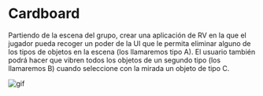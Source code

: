 # Cardboard

Partiendo de la escena del grupo, crear una aplicación de RV en la que el jugador pueda recoger un poder de la UI que le permita 
eliminar alguno de los tipos de objetos en la escena (los llamaremos tipo A). El usuario también podrá hacer que vibren 
todos los objetos de un segundo tipo (los llamaremos B) cuando seleccione con la mirada un objeto  de tipo C.

![gif](https://i.imgur.com/9Wgtm87.gif)
